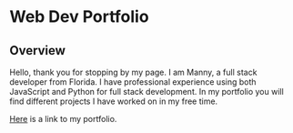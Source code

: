 # Web Dev Portfolio

## Overview
Hello, thank you for stopping by my page. I am Manny, a full stack developer from Florida. I have professional experience using both JavaScript and Python for full stack development. In my portfolio you will find different projects I have worked on in my free time.

[Here](https://manny53365.github.io/Web-Dev-Portfolio/) is a link to my portfolio.

